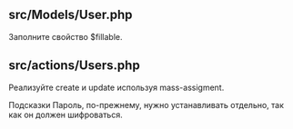 ## src/Models/User.php
Заполните свойство $fillable.

## src/actions/Users.php
Реализуйте create и update используя mass-assigment.

Подсказки
Пароль, по-прежнему, нужно устанавливать отдельно, так как он должен шифроваться.